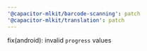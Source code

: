 ```yaml
---
'@capacitor-mlkit/barcode-scanning': patch
'@capacitor-mlkit/translation': patch
---
```


fix(android): invalid `progress` values
